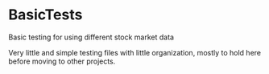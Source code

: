 # BasicTests
Basic testing for using different stock market data

Very little and simple testing files with little organization, mostly to hold here before moving to other projects. 
